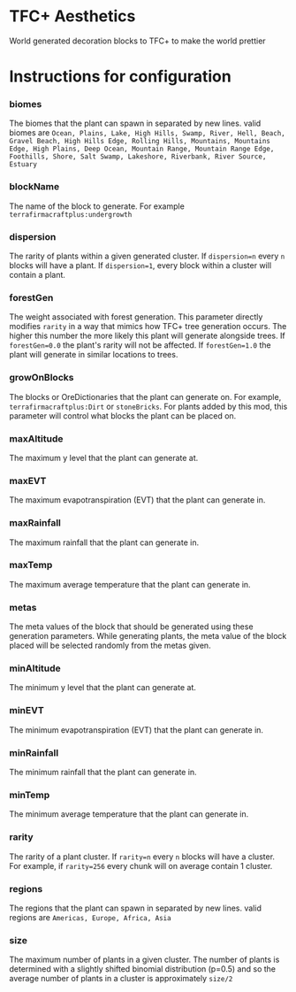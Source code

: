 # TFC+ Aesthetics
World generated decoration blocks to TFC+ to make the world prettier

# Instructions for configuration

### biomes
The biomes that the plant can spawn in separated by new lines. valid biomes are `Ocean, Plains, Lake, High Hills, Swamp, River, Hell, Beach, Gravel Beach, High Hills Edge, Rolling Hills, Mountains, Mountains Edge, High Plains, Deep Ocean, Mountain Range, Mountain Range Edge, Foothills, Shore, Salt Swamp, Lakeshore, Riverbank, River Source, Estuary`
### blockName
The name of the block to generate. For example `terrafirmacraftplus:undergrowth`
### dispersion
The rarity of plants within a given generated cluster. If `dispersion=n` every `n` blocks will have a plant. If `dispersion=1`, every block within a cluster will contain a plant.
### forestGen
The weight associated with forest generation. This parameter directly modifies `rarity` in a way that mimics how TFC+ tree generation occurs. The higher this number the more likely this plant will generate alongside trees. If `forestGen=0.0` the plant's rarity will not be affected. If `forestGen=1.0` the plant will generate in similar locations to trees.
### growOnBlocks
The blocks or OreDictionaries that the plant can generate on. For example, `terrafirmacraftplus:Dirt` or `stoneBricks`. For plants added by this mod, this parameter will control what blocks the plant can be placed on.
### maxAltitude
The maximum y level that the plant can generate at.
### maxEVT
The maximum evapotranspiration (EVT) that the plant can generate in.
### maxRainfall
The maximum rainfall that the plant can generate in.
### maxTemp
The maximum average temperature that the plant can generate in.
### metas
The meta values of the block that should be generated using these generation parameters. While generating plants, the meta value of the block placed will be selected randomly from the metas given.
### minAltitude
The minimum y level that the plant can generate at.
### minEVT
The minimum evapotranspiration (EVT) that the plant can generate in.
### minRainfall
The minimum rainfall that the plant can generate in.
### minTemp
The minimum average temperature that the plant can generate in.
### rarity
The rarity of a plant cluster. If `rarity=n` every `n` blocks will have a cluster. For example, if `rarity=256` every chunk will on average contain 1 cluster.
### regions
The regions that the plant can spawn in separated by new lines. valid regions are `Americas, Europe, Africa, Asia`
### size
The maximum number of plants in a given cluster. The number of plants is determined with a slightly shifted binomial distribution (p=0.5) and so the average number of plants in a cluster is approximately `size/2`
